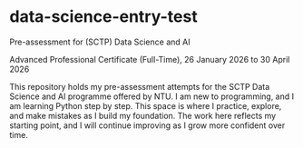 # data-science-entry-test
Pre-assessment for (SCTP) Data Science and AI

Advanced Professional Certificate (Full-Time), 26 January 2026 to 30 April 2026

This repository holds my pre-assessment attempts for the SCTP Data Science and AI programme offered by NTU. I am new to programming, and I am learning Python step by step. This space is where I practice, explore, and make mistakes as I build my foundation. The work here reflects my starting point, and I will continue improving as I grow more confident over time.
